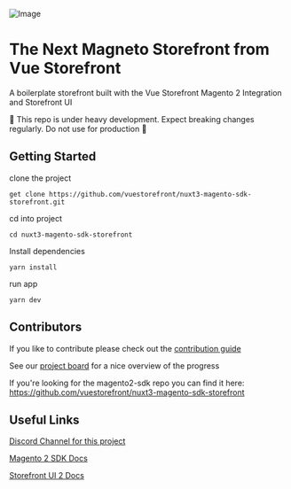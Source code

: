 ![Image](https://user-images.githubusercontent.com/45824492/245919144-03993fa2-1061-4c24-8e38-4be806725131.png)

# The Next Magneto Storefront from Vue Storefront
A boilerplate storefront built with the Vue Storefront Magento 2 Integration and Storefront UI

🚧 This repo is under heavy development. Expect breaking changes regularly. Do not use for production 🚧

## Getting Started
clone the project
```
get clone https://github.com/vuestorefront/nuxt3-magento-sdk-storefront.git
```
cd into project
```
cd nuxt3-magento-sdk-storefront
```
Install dependencies
```
yarn install
```
run app
```
yarn dev
```


## Contributors
If you like to contribute please check out the [contribution guide](.github/CONTRIBUTING.md)

See our [project board](https://github.com/orgs/vuestorefront/projects/5) for a nice overview of the progress

If you're looking for the magento2-sdk repo you can find it here: https://github.com/vuestorefront/nuxt3-magento-sdk-storefront


## Useful Links

[Discord Channel for this project](https://discord.com/channels/770285988244750366/1118217168258089110)

[Magento 2 SDK Docs](https://docs.vuestorefront.io/sdk-magento2/)

[Storefront UI 2 Docs](https://docs.storefrontui.io/v2/)
